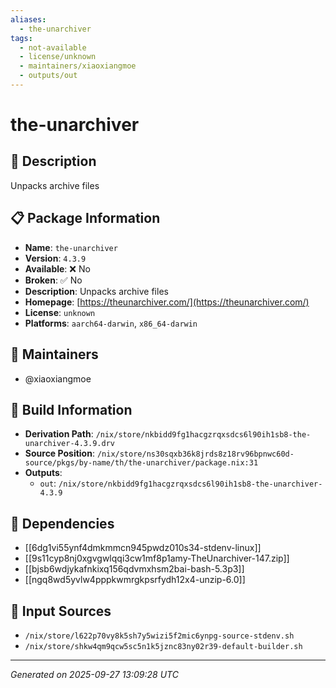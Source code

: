 ```yaml
---
aliases:
  - the-unarchiver
tags:
  - not-available
  - license/unknown
  - maintainers/xiaoxiangmoe
  - outputs/out
---
```


# the-unarchiver

## 📝 Description

Unpacks archive files

## 📋 Package Information

- **Name**: `the-unarchiver`
- **Version**: `4.3.9`
- **Available**: ❌ No
- **Broken**: ✅ No
- **Description**: Unpacks archive files
- **Homepage**: [https://theunarchiver.com/](https://theunarchiver.com/)
- **License**: `unknown`
- **Platforms**: `aarch64-darwin`, `x86_64-darwin`
## 👥 Maintainers

- @xiaoxiangmoe


## 🔧 Build Information

- **Derivation Path**: `/nix/store/nkbidd9fg1hacgzrqxsdcs6l90ih1sb8-the-unarchiver-4.3.9.drv`
- **Source Position**: `/nix/store/ns30sqxb36k8jrds8z18rv96bpnwc60d-source/pkgs/by-name/th/the-unarchiver/package.nix:31`
- **Outputs**:
  - `out`:  `/nix/store/nkbidd9fg1hacgzrqxsdcs6l90ih1sb8-the-unarchiver-4.3.9`

## 🔗 Dependencies

- [[6dg1vi55ynf4dmkmmcn945pwdz010s34-stdenv-linux]]
- [[9s11cyp8nj0xgvgwlqqi3cw1mf8p1amy-TheUnarchiver-147.zip]]
- [[bjsb6wdjykafnkixq156qdvmxhsm2bai-bash-5.3p3]]
- [[ngq8wd5yvlw4pppkwmrgkpsrfydh12x4-unzip-6.0]]

## 📁 Input Sources

- `/nix/store/l622p70vy8k5sh7y5wizi5f2mic6ynpg-source-stdenv.sh`
- `/nix/store/shkw4qm9qcw5sc5n1k5jznc83ny02r39-default-builder.sh`

---
*Generated on 2025-09-27 13:09:28 UTC*
